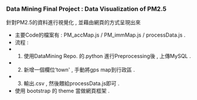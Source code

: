 ### Data Mining Final Project : Data Visualization of PM2.5
針對PM2.5的資料進行視覺化 , 並藉由網頁的方式呈現出來
   * 主要Code的檔案有 : PM_accMap.js / PM_immMap.js / processData.js .
   * 流程 : 
   * 1. 使用DataMining Repo. 的.python 進行Preprocessing後 , 上傳MySQL . 
   * 2. 新增一個欄位‘town' , 手動將gps map到行政區 .
   * 3. 輸出.csv , 然後餵給processData.js即可 .
   * 使用 bootstrap 的 theme 當做網頁框架 .
    
